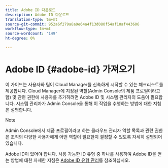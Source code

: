 ```yaml
---
title: Adobe ID 다운로드
description: Adobe ID 다운로드
translation-type: tm+mt
source-git-commit: 952a6f279a8a9e64a4f13d080f54af10af443606
workflow-type: tm+mt
source-wordcount: '149'
ht-degree: 0%

---
```



# Adobe ID {#adobe-id} 가져오기

이 가이드는 사용자와 팀이 Cloud Manager를 신속하게 시작할 수 있는 체크리스트를 제공합니다. Cloud Manager에 지정된 역할(Admin Console의 제품 프로필이라고 함) 및 관련 권한에 사용자를 추가하려면 Adobe ID 및 시스템 관리자의 도움이 필요합니다. 시스템 관리자가 Admin Console을 통해 이 작업을 수행하는 방법에 대한 지침은 설명합니다.

>[!NOTE]
>Admin Console에서 제품 프로필이라고 하는 클라우드 관리자 역할 목록과 관련 권한은 조직의 다양한 사용자에게 어떤 역할이 필요한지 결정할 수 있도록 자세히 설명되어 있습니다.

Adobe ID이 있어야 합니다. 사용 가능한 ID 유형 중 하나를 사용하여 Adobe ID을 얻는 방법에 대한 자세한 지침은 [Adobe ID 유형 관리](https://helpx.adobe.com/enterprise/admin-guide.html/enterprise/using/identity.ug.html)를 참조하십시오.
